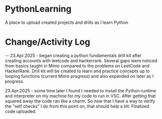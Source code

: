# PythonLearning

A place to upload created projects and drills as I learn Python

# Change/Activity Log 

--
23.Apr.2025 - began creating a python fundamentals drill kit after creating accounts with leetcode and hackerrank.  Several gaps were noticed from basics taught in Mimo compared to the problems on LeetCode and HackerRank. Drill kit will be created to learn and practice concepts up to looping functions (current Mimo progress) and also expanded on later as I progress.

23.Apr.2025 - some time later I found I needed to install the Python runtime and interpreter on my machine for my code to run in VSC. After getting that squared away the code ran like a charm.  So now that I have a way to verify the "self checks" I do from this point on, that should help a bit.  Finalized code uploaded.
